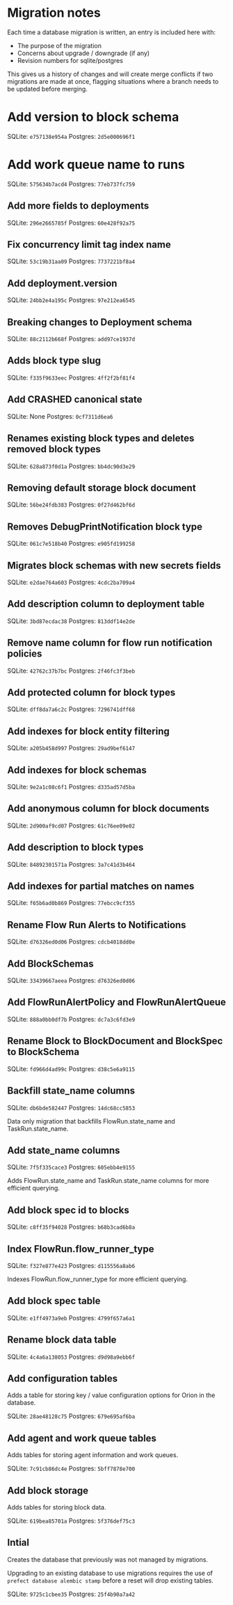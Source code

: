 # Migration notes

Each time a database migration is written, an entry is included here with:

- The purpose of the migration
- Concerns about upgrade / downgrade (if any)
- Revision numbers for sqlite/postgres

This gives us a history of changes and will create merge conflicts if two migrations are made at once, flagging situations where a branch needs to be updated before merging.

# Add version to block schema
SQLite: `e757138e954a`
Postgres: `2d5e000696f1`

# Add work queue name to runs
SQLite: `575634b7acd4`
Postgres: `77eb737fc759`

## Add more fields to deployments

SQLite: `296e2665785f`
Postgres: `60e428f92a75`

## Fix concurrency limit tag index name

SQLite: `53c19b31aa09`
Postgres: `7737221bf8a4`

## Add deployment.version

SQLite: `24bb2e4a195c`
Postgres: `97e212ea6545`

## Breaking changes to Deployment schema

SQLite: `88c2112b668f`
Postgres: `add97ce1937d`

## Adds block type slug

SQLite: `f335f9633eec`
Postgres: `4ff2f2bf81f4`

## Add CRASHED canonical state

SQLite: None
Postgres: `0cf7311d6ea6`

## Renames existing block types and deletes removed block types

SQLite: `628a873f0d1a`
Postgres: `bb4dc90d3e29`
## Removing default storage block document

SQLite: `56be24fdb383`
Postgres: `0f27d462bf6d`

## Removes DebugPrintNotification block type

SQLite: `061c7e518b40`
Postgres: `e905fd199258`

## Migrates block schemas with new secrets fields

SQLite: `e2dae764a603`
Postgres: `4cdc2ba709a4`

## Add description column to deployment table

SQLite: `3bd87ecdac38`
Postgres: `813ddf14e2de`

## Remove name column for flow run notification policies

SQLite: `42762c37b7bc`
Postgres: `2f46fc3f3beb`

## Add protected column for block types

SQLite: `dff8da7a6c2c`
Postgres: `7296741dff68`

## Add indexes for block entity filtering

SQLite: `a205b458d997`
Postgres: `29ad9bef6147`
## Add indexes for block schemas

SQLite: `9e2a1c08c6f1`
Postgres: `d335ad57d5ba`

## Add anonymous column for block documents

SQLite: `2d900af9cd07`
Postgres: `61c76ee09e02`

## Add description to block types

SQLite: `84892301571a`
Postgres: `3a7c41d3b464`
## Add indexes for partial matches on names

SQLite: `f65b6ad0b869`
Postgres: `77ebcc9cf355`

## Rename Flow Run Alerts to Notifications

SQLite: `d76326ed0d06`
Postgres: `cdcb4018dd0e`

## Add BlockSchemas

SQLite: `33439667aeea`
Postgres: `d76326ed0d06`

## Add FlowRunAlertPolicy and FlowRunAlertQueue

SQLite: `888a0bb0df7b`
Postgres: `dc7a3c6fd3e9`

## Rename Block to BlockDocument and BlockSpec to BlockSchema

SQLite: `fd966d4ad99c`
Postgres: `d38c5e6a9115`
## Backfill state_name columns

SQLite: `db6bde582447`
Postgres: `14dc68cc5853`

Data only migration that backfills FlowRun.state_name and TaskRun.state_name.

## Add state_name columns

SQLite: `7f5f335cace3`
Postgres: `605ebb4e9155`

Adds FlowRun.state_name and TaskRun.state_name columns for more efficient querying.

## Add block spec id to blocks

SQLite: `c8ff35f94028`
Postgres: `b68b3cad6b8a`

## Index FlowRun.flow_runner_type

SQLite: `f327e877e423`
Postgres: `d115556a8ab6`

Indexes FlowRun.flow_runner_type for more efficient querying.
## Add block spec table

SQLite: `e1ff4973a9eb`
Postgres: `4799f657a6a1`

## Rename block data table

SQLite: `4c4a6a138053`
Postgres: `d9d98a9ebb6f`

## Add configuration tables

Adds a table for storing key / value configuration options for Orion in the database.

SQLite: `28ae48128c75`
Postgres: `679e695af6ba`

## Add agent and work queue tables

Adds tables for storing agent information and work queues.

SQLite: `7c91cb86dc4e`
Postgres: `5bff7878e700`

## Add block storage

Adds tables for storing block data.

SQLite: `619bea85701a`
Postgres: `5f376def75c3`

## Intial

Creates the database that previously was not managed by migrations.

Upgrading to an existing database to use migrations requires the use of `prefect database alembic stamp` before a reset will drop existing tables.

SQLite: `9725c1cbee35`
Postgres: `25f4b90a7a42`
